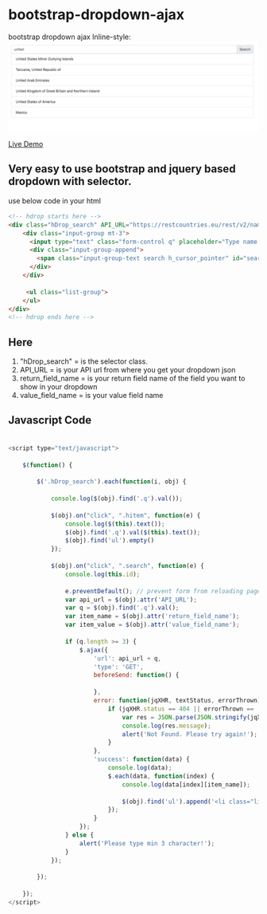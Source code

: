 # bootstrap-dropdown-ajax
bootstrap dropdown ajax
Inline-style: 
![alt text](bootstrap-dropdown.png "Logo Title Text 1")

[Live Demo](https://harshalone.github.io/bootstrap-dropdown-ajax/)

## Very easy to use bootstrap and jquery based dropdown with selector.

use below code in your html

```html
<!-- hdrop starts here --> 
<div class="hDrop_search" API_URL="https://restcountries.eu/rest/v2/name/" return_field_name="name" value_field_name="value" > 
	<div class="input-group mt-3">
	  <input type="text" class="form-control q" placeholder="Type name and hit search" id="q" aria-describedby="basic-addon2"> 
	  <div class="input-group-append">
		<span class="input-group-text search h_cursor_pointer" id="search">Search</span>
	  </div>
	</div>

	 <ul class="list-group"> 
	</ul>
</div>
<!-- hdrop ends here --> 
```

## Here 
1. "hDrop_search" = is the selector class.
2. API_URL        = is your API url from where you get your dropdown json
3. return_field_name = is your return field name of the field you want to show in your dropdown
4. value_field_name  = is your value field name


## Javascript Code

```javascript

<script type="text/javascript"> 

    $(function() {

        $('.hDrop_search').each(function(i, obj) {

            console.log($(obj).find('.q').val());

            $(obj).on("click", ".hitem", function(e) {
                console.log($(this).text());
                $(obj).find('.q').val($(this).text());
                $(obj).find('ul').empty()
            });

            $(obj).on("click", ".search", function(e) {
                console.log(this.id);

                e.preventDefault(); // prevent form from reloading page 
                var api_url = $(obj).attr('API_URL');
                var q = $(obj).find('.q').val();
                var item_name = $(obj).attr('return_field_name');
                var item_value = $(obj).attr('value_field_name');

                if (q.length >= 3) {
                    $.ajax({
                        'url': api_url + q,
                        'type': 'GET',
                        beforeSend: function() {

                        },
                        error: function(jqXHR, textStatus, errorThrown) {
                            if (jqXHR.status == 404 || errorThrown == 'Not Found') {
                                var res = JSON.parse(JSON.stringify(jqXHR.responseJSON));
                                console.log(res.message);
                                alert('Not Found. Please try again!');
                            }
                        },
                        'success': function(data) {
                            console.log(data);
                            $.each(data, function(index) {
                                console.log(data[index][item_name]);

                                $(obj).find('ul').append('<li class="list-group-item hitem h_cursor_pointer">' + data[index][item_name] + '</li>');
                            });
                        }
                    });
                } else {
                    alert('Please type min 3 character!');
                } 
            });
 
        });

    }); 
</script>
```

